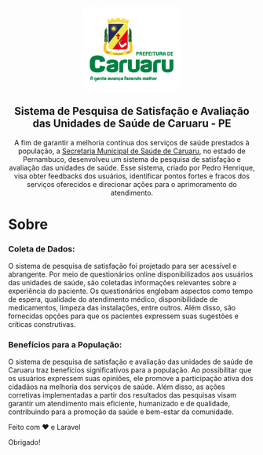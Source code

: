 <p align="center">
 <img width="200px" src="https://github.com/pedrongomes27/Avaliacoes-da-Saude/blob/main/public/assets/img/readme-pref.png" align="center" alt="Sistema de Avaliações" />
 <h2 align="center">Sistema de Pesquisa de Satisfação e Avaliação das Unidades de Saúde de Caruaru - PE</h2>
 <p align="center">A fim de garantir a melhoria contínua dos serviços de saúde prestados à população, a <a href="https://saude.caruaru.pe.gov.br/">Secretaria Municipal de Saúde de Caruaru</a>, no estado de Pernambuco, desenvolveu um sistema de pesquisa de satisfação e avaliação das unidades de saúde. Esse sistema, criado por Pedro Henrique, visa obter feedbacks dos usuários, identificar pontos fortes e fracos dos serviços oferecidos e direcionar ações para o aprimoramento do atendimento. </p>
</p>

# Sobre

### Coleta de Dados:
O sistema de pesquisa de satisfação foi projetado para ser acessível e abrangente. Por meio de questionários online disponibilizados aos usuários das unidades de saúde, são coletadas informações relevantes sobre a experiência do paciente. Os questionários englobam aspectos como tempo de espera, qualidade do atendimento médico, disponibilidade de medicamentos, limpeza das instalações, entre outros. Além disso, são fornecidas opções para que os pacientes expressem suas sugestões e críticas construtivas.

### Benefícios para a População:
O sistema de pesquisa de satisfação e avaliação das unidades de saúde de Caruaru traz benefícios significativos para a população. Ao possibilitar que os usuários expressem suas opiniões, ele promove a participação ativa dos cidadãos na melhoria dos serviços de saúde. Além disso, as ações corretivas implementadas a partir dos resultados das pesquisas visam garantir um atendimento mais eficiente, humanizado e de qualidade, contribuindo para a promoção da saúde e bem-estar da comunidade.

Feito com :heart: e Laravel

Obrigado!